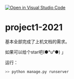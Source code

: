 [![Open in Visual Studio Code](https://classroom.github.com/assets/open-in-vscode-f059dc9a6f8d3a56e377f745f24479a46679e63a5d9fe6f495e02850cd0d8118.svg)](https://classroom.github.com/online_ide?assignment_repo_id=7486623&assignment_repo_type=AssignmentRepo)

# project1-2021

基本全部完成了上机文档的需求。

如果可以给个star吧(●°u°●) 」

运行：

```python
>> python manage.py runserver
```


